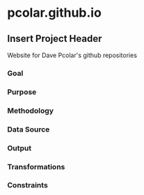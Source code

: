 # pcolar.github.io

## Insert Project Header
Website for Dave Pcolar's github repositories

### Goal 

### Purpose 

### Methodology 

### Data Source

### Output 

### Transformations

### Constraints
